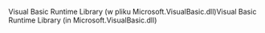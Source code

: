 <span data-ttu-id="36185-101">Visual Basic Runtime Library (w pliku Microsoft.VisualBasic.dll)</span><span class="sxs-lookup"><span data-stu-id="36185-101">Visual Basic Runtime Library (in Microsoft.VisualBasic.dll)</span></span>
